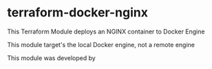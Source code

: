 # terraform-docker-nginx
This Terraform Module deploys an NGINX container to Docker Engine

This module target's the local Docker engine, not a remote engine 

This module was developed by 